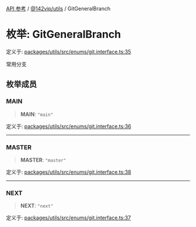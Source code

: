 [API 参考](../../../index.md) / [@142vip/utils](../index.md) / GitGeneralBranch

# 枚举: GitGeneralBranch

定义于: [packages/utils/src/enums/git.interface.ts:35](https://github.com/142vip/core-x/blob/d59cdcda9f62fc93dcb0efb54c66772997c75711/packages/utils/src/enums/git.interface.ts#L35)

常用分支

## 枚举成员

### MAIN

> **MAIN**: `"main"`

定义于: [packages/utils/src/enums/git.interface.ts:36](https://github.com/142vip/core-x/blob/d59cdcda9f62fc93dcb0efb54c66772997c75711/packages/utils/src/enums/git.interface.ts#L36)

***

### MASTER

> **MASTER**: `"master"`

定义于: [packages/utils/src/enums/git.interface.ts:38](https://github.com/142vip/core-x/blob/d59cdcda9f62fc93dcb0efb54c66772997c75711/packages/utils/src/enums/git.interface.ts#L38)

***

### NEXT

> **NEXT**: `"next"`

定义于: [packages/utils/src/enums/git.interface.ts:37](https://github.com/142vip/core-x/blob/d59cdcda9f62fc93dcb0efb54c66772997c75711/packages/utils/src/enums/git.interface.ts#L37)
